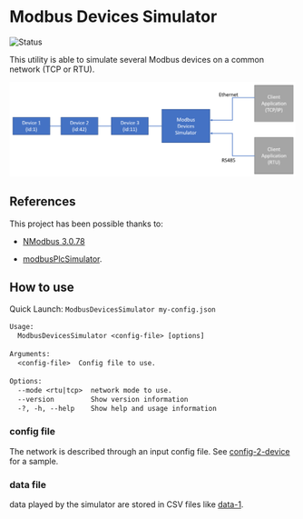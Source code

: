 # Modbus Devices Simulator

![Status](https://github.com/fpaquier/ModbusDevicesSimulator/actions/workflows/dotnet-desktop.yml/badge.svg)

This utility is able to simulate several Modbus devices on a common network (TCP or RTU).

![Overview](./doc/.attachments/overview.png)

## References

This project has been possible thanks to:

- [NModbus 3.0.78](https://www.nuget.org/packages/NModbus)

- [modbusPlcSimulator](https://github.com/alongL/modbusPlcSimulator).

## How to use

Quick Launch: `ModbusDevicesSimulator my-config.json`

```
Usage:
  ModbusDevicesSimulator <config-file> [options]

Arguments:
  <config-file>  Config file to use.

Options:
  --mode <rtu|tcp>  network mode to use.
  --version         Show version information
  -?, -h, --help    Show help and usage information
```

### config file

The network is described through an input config file. See [config-2-device](./data/config-2-devices.json) for a sample.

### data file

data played by the simulator are stored in CSV files like [data-1](./data/data-1.csv).
